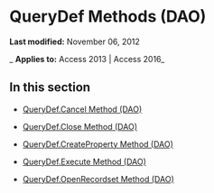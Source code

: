 
# QueryDef Methods (DAO)

 **Last modified:** November 06, 2012

 _ **Applies to:** Access 2013 | Access 2016_

## In this section


- [QueryDef.Cancel Method (DAO)](91e61012-c01c-4c24-185c-bdadb7f33a58.md)
    
- [QueryDef.Close Method (DAO)](b2b63462-453d-9e2b-0bb3-69a4a7a6ecef.md)
    
- [QueryDef.CreateProperty Method (DAO)](e107b7d0-5556-7b87-f131-95f518893e4c.md)
    
- [QueryDef.Execute Method (DAO)](ad9e859e-c6fe-496c-a1f2-a000cf4bebcc.md)
    
- [QueryDef.OpenRecordset Method (DAO)](b4908c36-c156-e269-e2ad-b1fa20ec4884.md)
    
